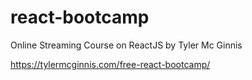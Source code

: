# react-bootcamp

Online Streaming Course on ReactJS by Tyler Mc Ginnis

https://tylermcginnis.com/free-react-bootcamp/

